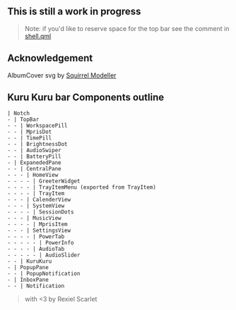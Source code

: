 ## **This is still a work in progress**
> Note: if you'd like to reserve space for the top bar see the comment in [shell.qml](shell.qml)

## Acknowledgement
AlbumCover svg by [Squirrel Modeller](https://github.com/SquirrelModeller)

## Kuru Kuru bar Components outline
```
| Notch
- | TopBar
- - | WorkspacePill
- - | MprisDot
- - | TimePill
- - | BrightnessDot
- - | AudioSwiper
- - | BatteryPill
- | ExpanededPane
- - | CentralPane
- - - | HomeView
- - - - | GreeterWidget
- - - - | TrayItemMenu (exported from TrayItem)
- - - - | TrayItem
- - - | CalenderView
- - - | SystemView
- - - - | SessionDots
- - - | MusicView
- - - - | MprisItem
- - - | SettingsView
- - - - | PowerTab
- - - - - | PowerInfo
- - - - | AudioTab
- - - - - | AudioSlider
- - | KuruKuru
- | PopupPane
- - | PopupNotification
- | InboxPane
- - | Notification
```

> with <3 by Rexiel Scarlet

